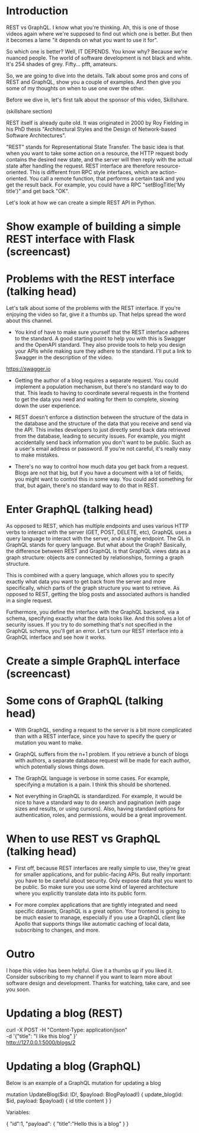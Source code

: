 # Introduction

REST vs GraphQL. I know what you're thinking. Ah, this is one of those videos again where we're supposed to find out which one is better. But then it becomes a lame "it depends on what you want to use it for".

So which one is better? Well, IT DEPENDS. You know why? Because we're nuanced people. The world of software development is not black and white. It's 254 shades of grey. Fifty... pfft, amateurs.

So, we are going to dive into the details. Talk about some pros and cons of REST and GraphQL, show you a couple of examples. And then give you some of my thoughts on when to use one over the other.

Before we dive in, let's first talk about the sponsor of this video, Skillshare.

(skillshare section)

REST itself is already quite old. It was originated in 2000 by Roy Fielding in his PhD thesis "Architectural Styles and the Design of Network-based Software Architectures".

"REST" stands for Representational State Transfer. The basic idea is that when you want to take some action on a resource, the HTTP request body contains the desired new state, and the server will then reply with the actual state after handling the request. REST interface are therefore resource-oriented. This is different from RPC style interfaces, which are action-oriented. You call a remote function, that performs a certain task and you get the result back. For example, you could have a RPC "setBlogTitle('My title')" and get back "OK".

Let's look at how we can create a simple REST API in Python.

# Show example of building a simple REST interface with Flask (screencast)

# Problems with the REST interface (talking head)

Let's talk about some of the problems with the REST interface. If you're enjoying the video so far, give it a thumbs up. That helps spread the word about this channel.

- You kind of have to make sure yourself that the REST interface adheres to the standard. A good starting point to help you with this is Swagger and the OpenAPI standard. They also provide tools to help you design your APIs while making sure they adhere to the standard. I'll put a link to Swagger in the description of the video.

https://swagger.io

- Getting the author of a blog requires a separate request. You could implement a population mechanism, but there's no standard way to do that. This leads to having to coordinate several requests in the frontend to get the data you need and waiting for them to complete, slowing down the user experience.

- REST doesn't enforce a distinction between the structure of the data in the database and the structure of the data that you receive and send via the API. This invites developers to just directly send back data retrieved from the database, leading to security issues. For example, you might accidentally send back information you don't want to be public. Such as a user's email address or password. If you're not careful, it's really easy to make mistakes.

- There's no way to control how much data you get back from a request. Blogs are not that big, but if you have a document with a lot of fields, you might want to control this in some way. You could add something for that, but again, there's no standard way to do that in REST.

# Enter GraphQL (talking head)

As opposed to REST, which has multiple endpoints and uses various HTTP verbs to interact with the server (GET, POST, DELETE, etc), GraphQL uses a query language to interact with the server, and a single endpoint. The QL in GraphQL stands for query language. But what about the Graph? Basically, the difference between REST and GraphQL is that GraphQL views data as a graph structure: objects are connected by relationships, forming a graph structure.

This is combined with a query language, which allows you to specify exactly what data you want to get back from the server and more specifically, which parts of the graph structure you want to retrieve. As opposed to REST, getting the blog posts and associated authors is handled in a single request.

Furthermore, you define the interface with the GraphQL backend, via a schema, specifying exactly what the data looks like. And this solves a lot of security issues. If you try to do something that's not specified in the GraphQL schema, you'll get an error. Let's turn our REST interface into a GraphQL interface and see how it works.

# Create a simple GraphQL interface (screencast)

# Some cons of GraphQL (talking head)

- With GraphQL, sending a request to the server is a bit more complicated than with a REST interface, since you have to specify the query or mutation you want to make.

- GraphQL suffers from the n+1 problem. If you retrieve a bunch of blogs with authors, a separate database request will be made for each author, which potentially slows things down.

- The GraphQL language is verbose in some cases. For example, specifying a mutation is a pain. I think this should be shortened.

- Not everything in GraphQL is standardized. For example, it would be nice to have a standard way to do search and pagination (with page sizes and results, or using cursors). Also, having standard options for authentication, roles, and permissions, would be a great improvement.

# When to use REST vs GraphQL (talking head)

- First off, because REST interfaces are really simple to use, they're great for smaller applications, and for public-facing APIs. But really important: you have to be careful about security. Only expose data that you want to be public. So make sure you use some kind of layered architecture where you explicitly translate data into its public form.

- For more complex applications that are tightly integrated and need specific datasets, GraphQL is a great option. Your frontend is going to be much easier to manage, especially if you use a GraphQL client like Apollo that supports things like automatic caching of local data, subscribing to changes, and more.

# Outro

I hope this video has been helpful. Give it a thumbs up if you liked it. Consider subscribing to my channel if you want to learn more about software design and development. Thanks for watching, take care, and see you soon.

# Updating a blog (REST)

curl -X POST -H "Content-Type: application/json" \
 -d '{"title": "I like this blog" }' \
 http://127.0.0.1:5000/blogs/2

# Updating a blog (GraphQL)

Below is an example of a GraphQL mutation for updating a blog

mutation UpdateBlog($id: ID!, $payload: BlogPayload!) {
update_blog(id: $id, payload: $payload) {
id
title
content
}
}

Variables:

{
"id":1,
"payload": {
"title":"Hello this is a blog"
}
}
